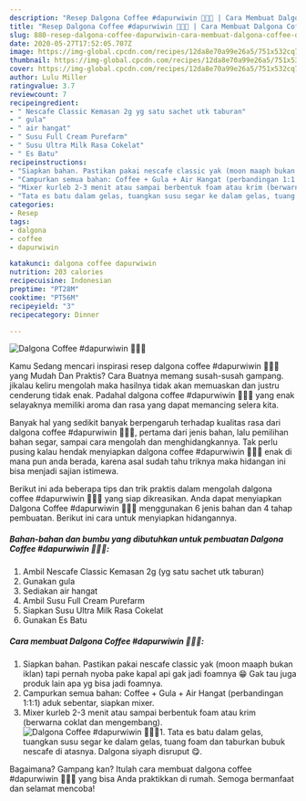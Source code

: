 ```yaml
---
description: "Resep Dalgona Coffee #dapurwiwin 👩🏻‍🍳 | Cara Membuat Dalgona Coffee #dapurwiwin 👩🏻‍🍳 Yang Sedap"
title: "Resep Dalgona Coffee #dapurwiwin 👩🏻‍🍳 | Cara Membuat Dalgona Coffee #dapurwiwin 👩🏻‍🍳 Yang Sedap"
slug: 880-resep-dalgona-coffee-dapurwiwin-cara-membuat-dalgona-coffee-dapurwiwin-yang-sedap
date: 2020-05-27T17:52:05.707Z
image: https://img-global.cpcdn.com/recipes/12da8e70a99e26a5/751x532cq70/dalgona-coffee-dapurwiwin-👩🏻🍳-foto-resep-utama.jpg
thumbnail: https://img-global.cpcdn.com/recipes/12da8e70a99e26a5/751x532cq70/dalgona-coffee-dapurwiwin-👩🏻🍳-foto-resep-utama.jpg
cover: https://img-global.cpcdn.com/recipes/12da8e70a99e26a5/751x532cq70/dalgona-coffee-dapurwiwin-👩🏻🍳-foto-resep-utama.jpg
author: Lulu Miller
ratingvalue: 3.7
reviewcount: 7
recipeingredient:
- " Nescafe Classic Kemasan 2g yg satu sachet utk taburan"
- " gula"
- " air hangat"
- " Susu Full Cream Purefarm"
- " Susu Ultra Milk Rasa Cokelat"
- " Es Batu"
recipeinstructions:
- "Siapkan bahan. Pastikan pakai nescafe classic yak (moon maaph bukan iklan) tapi pernah nyoba pake kapal api gak jadi foamnya 😁 Gak tau juga produk lain apa yg bisa jadi foamnya."
- "Campurkan semua bahan: Coffee + Gula + Air Hangat (perbandingan 1:1:1) aduk sebentar, siapkan mixer."
- "Mixer kurleb 2-3 menit atau sampai berbentuk foam atau krim (berwarna coklat dan mengembang)."
- "Tata es batu dalam gelas, tuangkan susu segar ke dalam gelas, tuang foam dan taburkan bubuk nescafe di atasnya. Dalgona siyaph disruput 😋."
categories:
- Resep
tags:
- dalgona
- coffee
- dapurwiwin

katakunci: dalgona coffee dapurwiwin 
nutrition: 203 calories
recipecuisine: Indonesian
preptime: "PT28M"
cooktime: "PT56M"
recipeyield: "3"
recipecategory: Dinner

---
```



![Dalgona Coffee #dapurwiwin 👩🏻‍🍳](https://img-global.cpcdn.com/recipes/12da8e70a99e26a5/751x532cq70/dalgona-coffee-dapurwiwin-👩🏻🍳-foto-resep-utama.jpg)

Kamu Sedang mencari inspirasi resep dalgona coffee #dapurwiwin 👩🏻‍🍳 yang Mudah Dan Praktis? Cara Buatnya memang susah-susah gampang. jikalau keliru mengolah maka hasilnya tidak akan memuaskan dan justru cenderung tidak enak. Padahal dalgona coffee #dapurwiwin 👩🏻‍🍳 yang enak selayaknya memiliki aroma dan rasa yang dapat memancing selera kita.

Banyak hal yang sedikit banyak berpengaruh terhadap kualitas rasa dari dalgona coffee #dapurwiwin 👩🏻‍🍳, pertama dari jenis bahan, lalu pemilihan bahan segar, sampai cara mengolah dan menghidangkannya. Tak perlu pusing kalau hendak menyiapkan dalgona coffee #dapurwiwin 👩🏻‍🍳 enak di mana pun anda berada, karena asal sudah tahu triknya maka hidangan ini bisa menjadi sajian istimewa.




Berikut ini ada beberapa tips dan trik praktis dalam mengolah dalgona coffee #dapurwiwin 👩🏻‍🍳 yang siap dikreasikan. Anda dapat menyiapkan Dalgona Coffee #dapurwiwin 👩🏻‍🍳 menggunakan 6 jenis bahan dan 4 tahap pembuatan. Berikut ini cara untuk menyiapkan hidangannya.

<!--inarticleads1-->

##### Bahan-bahan dan bumbu yang dibutuhkan untuk pembuatan Dalgona Coffee #dapurwiwin 👩🏻‍🍳:

1. Ambil  Nescafe Classic Kemasan 2g (yg satu sachet utk taburan)
1. Gunakan  gula
1. Sediakan  air hangat
1. Ambil  Susu Full Cream Purefarm
1. Siapkan  Susu Ultra Milk Rasa Cokelat
1. Gunakan  Es Batu




<!--inarticleads2-->

##### Cara membuat Dalgona Coffee #dapurwiwin 👩🏻‍🍳:

1. Siapkan bahan. Pastikan pakai nescafe classic yak (moon maaph bukan iklan) tapi pernah nyoba pake kapal api gak jadi foamnya 😁 Gak tau juga produk lain apa yg bisa jadi foamnya.
1. Campurkan semua bahan: Coffee + Gula + Air Hangat (perbandingan 1:1:1) aduk sebentar, siapkan mixer.
1. Mixer kurleb 2-3 menit atau sampai berbentuk foam atau krim (berwarna coklat dan mengembang).
<img src="//assets-global.cpcdn.com/assets/icons/button_play-2c75c40dde080a61004c1f40b05d8f140eaff45d7e9e6481dc71c63d2e7c4909.png" alt="Dalgona Coffee #dapurwiwin 👩🏻‍🍳">1. Tata es batu dalam gelas, tuangkan susu segar ke dalam gelas, tuang foam dan taburkan bubuk nescafe di atasnya. Dalgona siyaph disruput 😋.




Bagaimana? Gampang kan? Itulah cara membuat dalgona coffee #dapurwiwin 👩🏻‍🍳 yang bisa Anda praktikkan di rumah. Semoga bermanfaat dan selamat mencoba!

